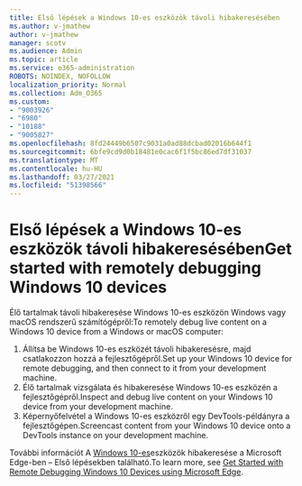```yaml
---
title: Első lépések a Windows 10-es eszközök távoli hibakeresésében
ms.author: v-jmathew
author: v-jmathew
manager: scotv
ms.audience: Admin
ms.topic: article
ms.service: o365-administration
ROBOTS: NOINDEX, NOFOLLOW
localization_priority: Normal
ms.collection: Adm_O365
ms.custom:
- "9003926"
- "6980"
- "10188"
- "9005827"
ms.openlocfilehash: 8fd24449b6507c9031a0ad88dcbad02016b644f1
ms.sourcegitcommit: 6bfe9cd9d0b18481e0cac6f1f5bc86ed7df31037
ms.translationtype: MT
ms.contentlocale: hu-HU
ms.lasthandoff: 03/27/2021
ms.locfileid: "51398566"
---
```

# <a name="get-started-with-remotely-debugging-windows-10-devices"></a><span data-ttu-id="04a5b-102">Első lépések a Windows 10-es eszközök távoli hibakeresésében</span><span class="sxs-lookup"><span data-stu-id="04a5b-102">Get started with remotely debugging Windows 10 devices</span></span>

<span data-ttu-id="04a5b-103">Élő tartalmak távoli hibakeresése Windows 10-es eszközön Windows vagy macOS rendszerű számítógépről:</span><span class="sxs-lookup"><span data-stu-id="04a5b-103">To remotely debug live content on a Windows 10 device from a Windows or macOS computer:</span></span>

1. <span data-ttu-id="04a5b-104">Állítsa be Windows 10-es eszközét távoli hibakeresésre, majd csatlakozzon hozzá a fejlesztőgépről.</span><span class="sxs-lookup"><span data-stu-id="04a5b-104">Set up your Windows 10 device for remote debugging, and then connect to it from your development machine.</span></span>
2. <span data-ttu-id="04a5b-105">Élő tartalmak vizsgálata és hibakeresése Windows 10-es eszközén a fejlesztőgépről.</span><span class="sxs-lookup"><span data-stu-id="04a5b-105">Inspect and debug live content on your Windows 10 device from your development machine.</span></span>
3. <span data-ttu-id="04a5b-106">Képernyőfelvétel a Windows 10-es eszközről egy DevTools-példányra a fejlesztőgépen.</span><span class="sxs-lookup"><span data-stu-id="04a5b-106">Screencast content from your Windows 10 device onto a DevTools instance on your development machine.</span></span>

<span data-ttu-id="04a5b-107">További információt A [Windows 10-es](https://go.microsoft.com/fwlink/?linkid=2142172)eszközök hibakeresése a Microsoft Edge-ben – Első lépésekben található.</span><span class="sxs-lookup"><span data-stu-id="04a5b-107">To learn more, see [Get Started with Remote Debugging Windows 10 Devices using Microsoft Edge](https://go.microsoft.com/fwlink/?linkid=2142172).</span></span>

